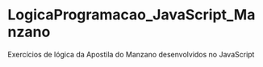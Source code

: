 # LogicaProgramacao_JavaScript_Manzano
Exercícios de lógica da Apostila do Manzano desenvolvidos no JavaScript

